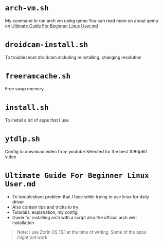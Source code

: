 # `arch-vm.sh`
My command to run arch vm using qemu
You can read more on about qemu on [Ultimate Guide For Beginner Linux User.md](https://github.com/get543/linux-beginner-guide/blob/main/Ultimate%20Guide%20For%20Beginner%20Linux%20User.md)

# `droidcam-install.sh`
To troubleshoot droidcam including reinstalling, changing resolution

# `freeramcache.sh`
Free swap memory

# `install.sh`
To install a lot of apps that I use

# `ytdlp.sh`
Config to download video from youtube
Selected for the best 1080p60 video

# `Ultimate Guide For Beginner Linux User.md`
- To troubleshoot problem that I face while trying to use linux for daily driver
- Also contain tips and tricks to try
- Tutorials, explanation, my config
- Guide for installing arch with a script also the official arch wiki installation

> Note: I use Zorin OS 16.1 at the time of writing.
> Some of the apps might not work
